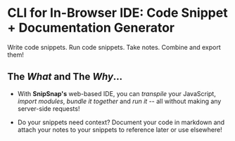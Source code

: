 # CLI for In-Browser IDE: Code Snippet + Documentation Generator

Write code snippets. Run code snippets. Take notes. Combine and export them!

## The *What* and The *Why*...
  - With **SnipSnap's** web-based IDE, you can *transpile* your JavaScript, *import modules*, *bundle it together* and *run it* -- all without making any server-side requests! 

  - Do your snippets need context? Document your code in markdown and attach your notes to your snippets to reference later or use elsewhere!
